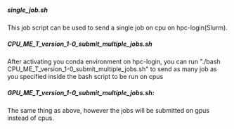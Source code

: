##### single_job.sh
This job script can be used to send a single job on cpu on hpc-login(Slurm).

##### CPU_ME_T_version_1-0_submit_multiple_jobs.sh
After activating you conda environment on hpc-login, you can run "./bash  CPU_ME_T_version_1-0_submit_multiple_jobs.sh" to send as many job as you specified inside the bash script to be run on cpus

##### GPU_ME_T_version_1-0_submit_multiple_jobs.sh: 
The same thing as above, however the jobs will be submitted on gpus instead of cpus.
